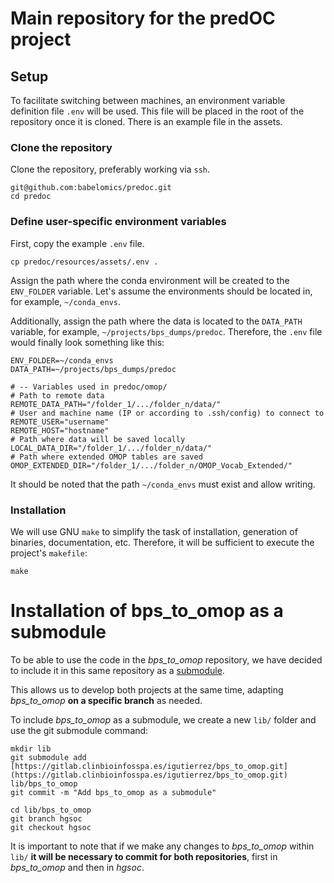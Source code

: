 # Main repository for the predOC project

## Setup
To facilitate switching between machines, an environment variable definition file `.env` will be used. This file will be placed in the root of the repository once it is cloned. There is an example file in the assets.

### Clone the repository

Clone the repository, preferably working via `ssh`.
```
git@github.com:babelomics/predoc.git
cd predoc
```

### Define user-specific environment variables

First, copy the example `.env` file.
```
cp predoc/resources/assets/.env .
```

Assign the path where the conda environment will be created to the `ENV_FOLDER` variable. Let's assume the environments should be located in, for example, `~/conda_envs`.

Additionally, assign the path where the data is located to the `DATA_PATH` variable, for example, `~/projects/bps_dumps/predoc`. Therefore, the `.env` file would finally look something like this:

```
ENV_FOLDER=~/conda_envs
DATA_PATH=~/projects/bps_dumps/predoc

# -- Variables used in predoc/omop/
# Path to remote data
REMOTE_DATA_PATH="/folder_1/.../folder_n/data/"
# User and machine name (IP or according to .ssh/config) to connect to
REMOTE_USER="username"
REMOTE_HOST="hostname"
# Path where data will be saved locally
LOCAL_DATA_DIR="/folder_1/.../folder_n/data/"
# Path where extended OMOP tables are saved
OMOP_EXTENDED_DIR="/folder_1/.../folder_n/OMOP_Vocab_Extended/"
```

It should be noted that the path `~/conda_envs` must exist and allow writing.

### Installation

We will use GNU `make` to simplify the task of installation, generation of binaries, documentation, etc. Therefore, it will be sufficient to execute the project's `makefile`:

```
make
```

# Installation of bps_to_omop as a submodule

To be able to use the code in the *bps_to_omop* repository, we have decided to include it in this same repository as a [submodule](https://git-scm.com/book/en/v2/Git-Tools-Submodules).

This allows us to develop both projects at the same time, adapting *bps_to_omop* **on a specific branch** as needed.

To include *bps_to_omop* as a submodule, we create a new `lib/` folder and use the git submodule command:

```
mkdir lib
git submodule add [https://gitlab.clinbioinfosspa.es/igutierrez/bps_to_omop.git](https://gitlab.clinbioinfosspa.es/igutierrez/bps_to_omop.git) lib/bps_to_omop
git commit -m "Add bps_to_omop as a submodule"

cd lib/bps_to_omop
git branch hgsoc
git checkout hgsoc
```

It is important to note that if we make any changes to *bps_to_omop* within `lib/` **it will be necessary to commit for both repositories**, first in *bps_to_omop* and then in *hgsoc*.
